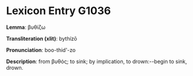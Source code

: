 # Lexicon Entry G1036

**Lemma**: βυθίζω

**Transliteration (xlit)**: bythízō

**Pronunciation**: boo-thid'-zo

**Description**:
from βυθός; to sink; by implication, to drown:--begin to sink, drown.
